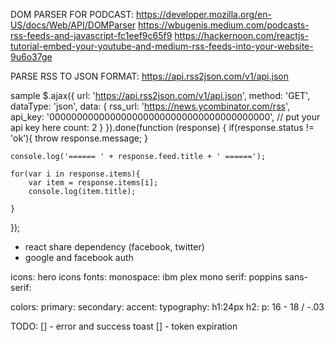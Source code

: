DOM PARSER FOR PODCAST:
https://developer.mozilla.org/en-US/docs/Web/API/DOMParser
https://wbugenis.medium.com/podcasts-rss-feeds-and-javascript-fc1eef9c65f9
https://hackernoon.com/reactjs-tutorial-embed-your-youtube-and-medium-rss-feeds-into-your-website-9u6o37ge

PARSE RSS TO JSON FORMAT:
https://api.rss2json.com/v1/api.json

sample
$.ajax({
url: 'https://api.rss2json.com/v1/api.json',
method: 'GET',
dataType: 'json',
data: {
rss_url: 'https://news.ycombinator.com/rss',
api_key: '0000000000000000000000000000000000000000', // put your api key here
count: 2
}
}).done(function (response) {
if(response.status != 'ok'){ throw response.message; }

    console.log('====== ' + response.feed.title + ' ======');

    for(var i in response.items){
        var item = response.items[i];
        console.log(item.title);

    }

});

- react share dependency (facebook, twitter)
- google and facebook auth

icons: hero icons
fonts:
monospace: ibm plex mono
serif: poppins
sans-serif:

colors:
primary:
secondary:
accent:
typography:
h1:24px
h2:
p: 16 - 18 / -.03

TODO:
[] - error and success toast
[] - token expiration
